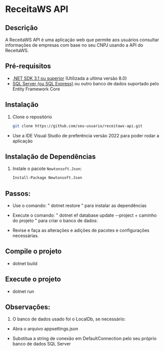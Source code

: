 # ReceitaWS API

## Descrição
A ReceitaWS API é uma aplicação web que permite aos usuários consultar informações de empresas com base no seu CNPJ usando a API do ReceitaWS.

## Pré-requisitos
- [.NET SDK 3.1 ou superior](https://dotnet.microsoft.com/download) (Utilizada a ultima versão 8.0)
- [SQL Server (ou SQL Express)](https://www.microsoft.com/pt-br/sql-server/sql-server-downloads) ou outro banco de dados suportado pelo Entity Framework Core

## Instalação
1. Clone o repositório
   ```sh
   git clone https://github.com/seu-usuario/receitaws-api.git

- Use a IDE Visual Studio de preferência versão 2022 para poder rodar a aplicação

## Instalação de Dependências

1. Instale o pacote `Newtonsoft.Json`:
   ```sh
   Install-Package Newtonsoft.Json

## Passos:

- Use o comando: " dotnet restore "  para instalar as dependências

- Execute o comando: " dotnet ef database update --project + caminho do projeto "  para criar o banco de dados:
         
- Revise e faça as alterações e adições de pacotes e configurações necessárias.

## Compile o projeto
- dotnet build

## Execute o projeto
- dotnet run

## Observações:

 1. O banco de dados usado foi o LocalDb, se necessário:

 - Abra o arquivo appsettings.json

 - Substitua a string de conexão em DefaultConnection pelo seu próprio banco de dados SQL Server
